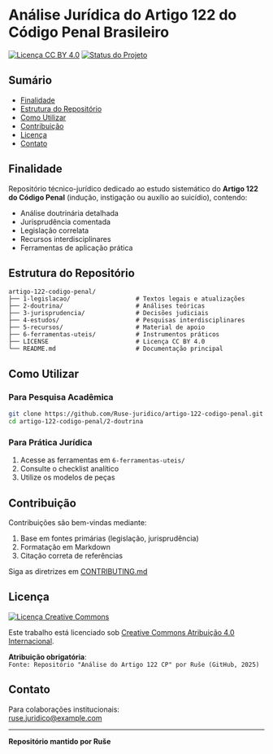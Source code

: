 # Análise Jurídica do Artigo 122 do Código Penal Brasileiro

[![Licença CC BY 4.0](https://img.shields.io/badge/Licença-CC_BY_4.0-lightgrey.svg)](https://creativecommons.org/licenses/by/4.0/deed.pt_BR)
[![Status do Projeto](https://img.shields.io/badge/Status-Ativo-brightgreen)](https://github.com/Ruse-juridico/artigo-122-codigo-penal/commits/main)

## Sumário

- [Finalidade](#finalidade)
- [Estrutura do Repositório](#estrutura-do-repositório)
- [Como Utilizar](#como-utilizar)
- [Contribuição](#contribuição)
- [Licença](#licença)
- [Contato](#contato)

## Finalidade

Repositório técnico-jurídico dedicado ao estudo sistemático do **Artigo 122 do Código Penal** (indução, instigação ou auxílio ao suicídio), contendo:

- Análise doutrinária detalhada
- Jurisprudência comentada
- Legislação correlata
- Recursos interdisciplinares
- Ferramentas de aplicação prática

## Estrutura do Repositório

```
artigo-122-codigo-penal/
├── 1-legislacao/                  # Textos legais e atualizações
├── 2-doutrina/                    # Análises teóricas
├── 3-jurisprudencia/              # Decisões judiciais
├── 4-estudos/                     # Pesquisas interdisciplinares
├── 5-recursos/                    # Material de apoio
├── 6-ferramentas-uteis/           # Instrumentos práticos
├── LICENSE                        # Licença CC BY 4.0
└── README.md                      # Documentação principal
```

## Como Utilizar

### Para Pesquisa Acadêmica
```bash
git clone https://github.com/Ruse-juridico/artigo-122-codigo-penal.git
cd artigo-122-codigo-penal/2-doutrina
```

### Para Prática Jurídica
1. Acesse as ferramentas em `6-ferramentas-uteis/`
2. Consulte o checklist analítico
3. Utilize os modelos de peças

## Contribuição

Contribuições são bem-vindas mediante:
1. Base em fontes primárias (legislação, jurisprudência)
2. Formatação em Markdown
3. Citação correta de referências

Siga as diretrizes em [CONTRIBUTING.md](CONTRIBUTING.md)

## Licença

[![Licença Creative Commons](https://licensebuttons.net/l/by/4.0/88x31.png)](https://creativecommons.org/licenses/by/4.0/deed.pt_BR)

Este trabalho está licenciado sob [Creative Commons Atribuição 4.0 Internacional](http://creativecommons.org/licenses/by/4.0/).

**Atribuição obrigatória**:  
`Fonte: Repositório "Análise do Artigo 122 CP" por Ruše (GitHub, 2025)`

## Contato

Para colaborações institucionais:  
ruse.juridico@example.com

---

**Repositório mantido por Ruše**  
